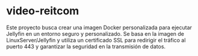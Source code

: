 # video-reitcom
Este proyecto busca crear una imagen Docker personalizada para ejecutar Jellyfin en un entorno seguro y personalizado. Se basa en la imagen de LinuxServer/Jellyfin y utiliza un certificado SSL para redirigir el tráfico al puerto 443 y garantizar la seguridad en la transmisión de datos.
